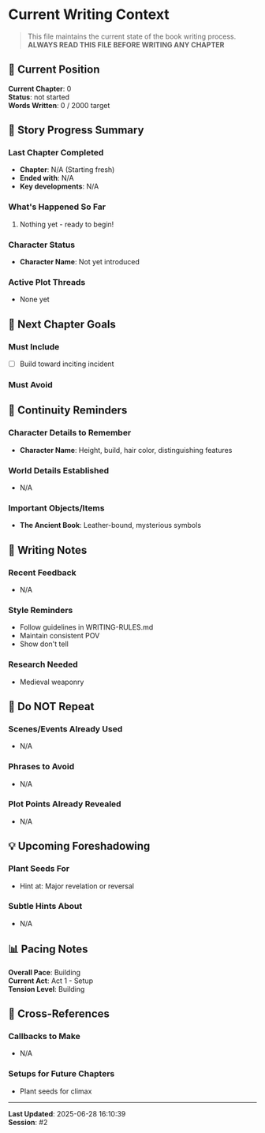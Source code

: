 # Current Writing Context

> This file maintains the current state of the book writing process.
> **ALWAYS READ THIS FILE BEFORE WRITING ANY CHAPTER**

## 📍 Current Position

**Current Chapter**: 0  
**Status**: not started  
**Words Written**: 0 / 2000 target

## 📖 Story Progress Summary

### Last Chapter Completed
- **Chapter**: N/A (Starting fresh)
- **Ended with**: N/A
- **Key developments**: N/A

### What's Happened So Far
1. Nothing yet - ready to begin!

### Character Status
- **Character Name**: Not yet introduced

### Active Plot Threads
- None yet

## 🎯 Next Chapter Goals

### Must Include
- [ ] Build toward inciting incident

### Must Avoid

## 🔄 Continuity Reminders

### Character Details to Remember
- **Character Name**: Height, build, hair color, distinguishing features

### World Details Established
- N/A

### Important Objects/Items
- **The Ancient Book**: Leather-bound, mysterious symbols

## 📝 Writing Notes

### Recent Feedback
- N/A

### Style Reminders
- Follow guidelines in WRITING-RULES.md
- Maintain consistent POV
- Show don't tell

### Research Needed
- Medieval weaponry

## 🚫 Do NOT Repeat

### Scenes/Events Already Used
- N/A

### Phrases to Avoid
- N/A

### Plot Points Already Revealed
- N/A

## 💡 Upcoming Foreshadowing

### Plant Seeds For
- Hint at: Major revelation or reversal

### Subtle Hints About
- N/A

## 📊 Pacing Notes

**Overall Pace**: Building  
**Current Act**: Act 1 - Setup  
**Tension Level**: Building  

## 🔗 Cross-References

### Callbacks to Make
- N/A

### Setups for Future Chapters
- Plant seeds for climax

---

**Last Updated**: 2025-06-28 16:10:39  
**Session**: #2
